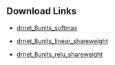 ## Download Links

* [drnet_8units_softmax](https://drive.google.com/file/d/0B5RJWjAhdT04dm05V0ZQQ3ROaVE/view?usp=sharing)

* [drnet_8units_linear_shareweight](https://drive.google.com/file/d/0B5RJWjAhdT04a25YdDJXLW4xNEk/view?usp=sharing)

* [drnet_8units_relu_shareweight](https://drive.google.com/file/d/0B5RJWjAhdT04cVJTWV9MOUxINjQ/view?usp=sharing)

